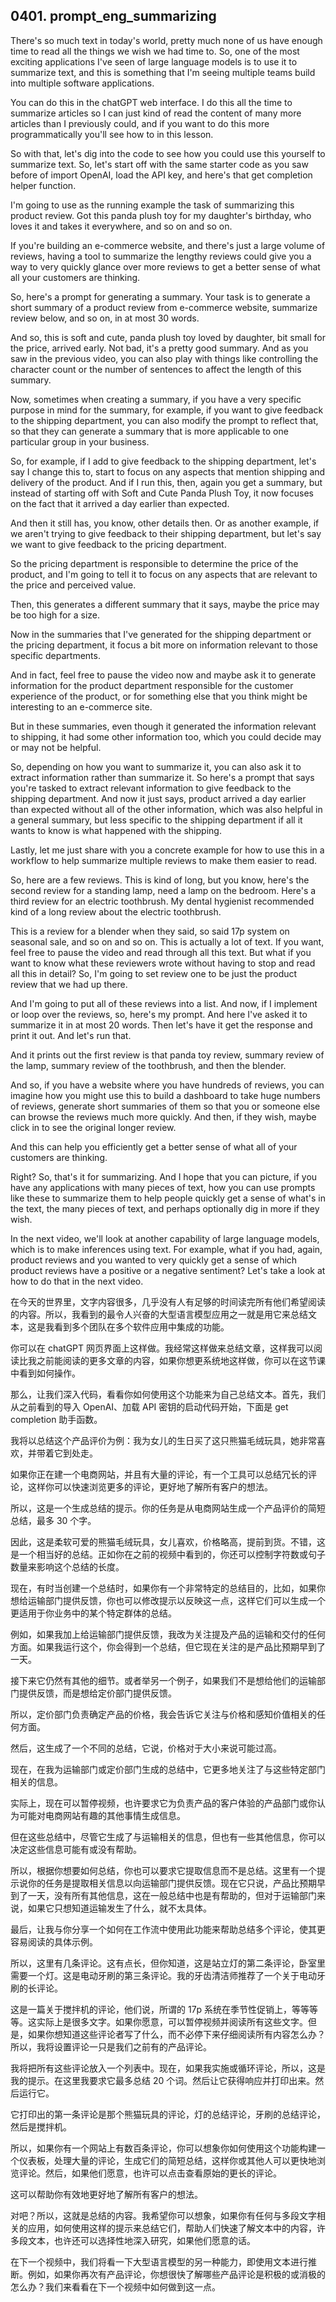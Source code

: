 ## 0401. prompt_eng_summarizing

There's so much text in today's world, pretty much none of us have enough time to read all the things we wish we had time to. So, one of the most exciting applications I've seen of large language models is to use it to summarize text, and this is something that I'm seeing multiple teams build into multiple software applications. 

You can do this in the chatGPT web interface. I do this all the time to summarize articles so I can just kind of read the content of many more articles than I previously could, and if you want to do this more programmatically you'll see how to in this lesson. 

So with that, let's dig into the code to see how you could use this yourself to summarize text. So, let's start off with the same starter code as you saw before of import OpenAI, load the API key, and here's that get completion helper function. 

I'm going to use as the running example the task of summarizing this product review. Got this panda plush toy for my daughter's birthday, who loves it and takes it everywhere, and so on and so on. 

If you're building an e-commerce website, and there's just a large volume of reviews, having a tool to summarize the lengthy reviews could give you a way to very quickly glance over more reviews to get a better sense of what all your customers are thinking. 

So, here's a prompt for generating a summary. Your task is to generate a short summary of a product review from e-commerce website, summarize review below, and so on, in at most 30 words.

And so, this is soft and cute, panda plush toy loved by daughter, bit small for the price, arrived early. Not bad, it's a pretty good summary. And as you saw in the previous video, you can also play with things like controlling the character count or the number of sentences to affect the length of this summary. 

Now, sometimes when creating a summary, if you have a very specific purpose in mind for the summary, for example, if you want to give feedback to the shipping department, you can also modify the prompt to reflect that, so that they can generate a summary that is more applicable to one particular group in your business. 

So, for example, if I add to give feedback to the shipping department, let's say I change this to, start to focus on any aspects that mention shipping and delivery of the product. And if I run this, then, again you get a summary, but instead of starting off with Soft and Cute Panda Plush Toy, it now focuses on the fact that it arrived a day earlier than expected. 

And then it still has, you know, other details then. Or as another example, if we aren't trying to give feedback to their shipping department, but let's say we want to give feedback to the pricing department. 

So the pricing department is responsible to determine the price of the product, and I'm going to tell it to focus on any aspects that are relevant to the price and perceived value. 

Then, this generates a different summary that it says, maybe the price may be too high for a size. 

Now in the summaries that I've generated for the shipping department or the pricing department, it focus a bit more on information relevant to those specific departments. 

And in fact, feel free to pause the video now and maybe ask it to generate information for the product department responsible for the customer experience of the product, or for something else that you think might be interesting to an e-commerce site. 

But in these summaries, even though it generated the information relevant to shipping, it had some other information too, which you could decide may or may not be helpful. 

So, depending on how you want to summarize it, you can also ask it to extract information rather than summarize it. So here's a prompt that says you're tasked to extract relevant information to give feedback to the shipping department. And now it just says, product arrived a day earlier than expected without all of the other information, which was also helpful in a general summary, but less specific to the shipping department if all it wants to know is what happened with the shipping. 

Lastly, let me just share with you a concrete example for how to use this in a workflow to help summarize multiple reviews to make them easier to read. 

So, here are a few reviews. This is kind of long, but you know, here's the second review for a standing lamp, need a lamp on the bedroom. Here's a third review for an electric toothbrush. My dental hygienist recommended kind of a long review about the electric toothbrush. 

This is a review for a blender when they said, so said 17p system on seasonal sale, and so on and so on. This is actually a lot of text. If you want, feel free to pause the video and read through all this text. But what if you want to know what these reviewers wrote without having to stop and read all this in detail? So, I'm going to set review one to be just the product review that we had up there. 

And I'm going to put all of these reviews into a list. And now, if I implement or loop over the reviews, so, here's my prompt. And here I've asked it to summarize it in at most 20 words. Then let's have it get the response and print it out. And let's run that. 

And it prints out the first review is that panda toy review, summary review of the lamp, summary review of the toothbrush, and then the blender. 

And so, if you have a website where you have hundreds of reviews, you can imagine how you might use this to build a dashboard to take huge numbers of reviews, generate short summaries of them so that you or someone else can browse the reviews much more quickly. And then, if they wish, maybe click in to see the original longer review. 

And this can help you efficiently get a better sense of what all of your customers are thinking. 
 
Right? So, that's it for summarizing. And I hope that you can picture, if you have any applications with many pieces of text, how you can use prompts like these to summarize them to help people quickly get a sense of what's in the text, the many pieces of text, and perhaps optionally dig in more if they wish. 

In the next video, we'll look at another capability of large language models, which is to make inferences using text. For example, what if you had, again, product reviews and you wanted to very quickly get a sense of which product reviews have a positive or a negative sentiment? Let's take a look at how to do that in the next video. 

在今天的世界里，文字内容很多，几乎没有人有足够的时间读完所有他们希望阅读的内容。所以，我看到的最令人兴奋的大型语言模型应用之一就是用它来总结文本，这是我看到多个团队在多个软件应用中集成的功能。

你可以在 chatGPT 网页界面上这样做。我经常这样做来总结文章，这样我可以阅读比我之前能阅读的更多文章的内容，如果你想更系统地这样做，你可以在这节课中看到如何操作。

那么，让我们深入代码，看看你如何使用这个功能来为自己总结文本。首先，我们从之前看到的导入 OpenAI、加载 API 密钥的启动代码开始，下面是 get completion 助手函数。

我将以总结这个产品评价为例：我为女儿的生日买了这只熊猫毛绒玩具，她非常喜欢，并带着它到处走。

如果你正在建一个电商网站，并且有大量的评论，有一个工具可以总结冗长的评论，这样你可以快速浏览更多的评论，更好地了解所有客户的想法。

所以，这是一个生成总结的提示。你的任务是从电商网站生成一个产品评价的简短总结，最多 30 个字。

因此，这是柔软可爱的熊猫毛绒玩具，女儿喜欢，价格略高，提前到货。不错，这是一个相当好的总结。正如你在之前的视频中看到的，你还可以控制字符数或句子数量来影响这个总结的长度。

现在，有时当创建一个总结时，如果你有一个非常特定的总结目的，比如，如果你想给运输部门提供反馈，你也可以修改提示以反映这一点，这样它们可以生成一个更适用于你业务中的某个特定群体的总结。

例如，如果我加上给运输部门提供反馈，我改为关注提及产品的运输和交付的任何方面。如果我运行这个，你会得到一个总结，但它现在关注的是产品比预期早到了一天。

接下来它仍然有其他的细节。或者举另一个例子，如果我们不是想给他们的运输部门提供反馈，而是想给定价部门提供反馈。

所以，定价部门负责确定产品的价格，我会告诉它关注与价格和感知价值相关的任何方面。

然后，这生成了一个不同的总结，它说，价格对于大小来说可能过高。

现在，在我为运输部门或定价部门生成的总结中，它更多地关注了与这些特定部门相关的信息。

实际上，现在可以暂停视频，也许要求它为负责产品的客户体验的产品部门或你认为可能对电商网站有趣的其他事情生成信息。

但在这些总结中，尽管它生成了与运输相关的信息，但也有一些其他信息，你可以决定这些信息可能有或没有帮助。

所以，根据你想要如何总结，你也可以要求它提取信息而不是总结。这里有一个提示说你的任务是提取相关信息以向运输部门提供反馈。现在它只说，产品比预期早到了一天，没有所有其他信息，这在一般总结中也是有帮助的，但对于运输部门来说，如果它只想知道运输发生了什么，就不太具体。

最后，让我与你分享一个如何在工作流中使用此功能来帮助总结多个评论，使其更容易阅读的具体示例。

所以，这里有几条评论。这有点长，但你知道，这是站立灯的第二条评论，卧室里需要一个灯。这是电动牙刷的第三条评论。我的牙齿清洁师推荐了一个关于电动牙刷的长评论。

这是一篇关于搅拌机的评论，他们说，所谓的 17p 系统在季节性促销上，等等等等。这实际上是很多文字。如果你愿意，可以暂停视频并阅读所有这些文字。但是，如果你想知道这些评论者写了什么，而不必停下来仔细阅读所有内容怎么办？所以，我将设置评论一只是我们之前有的产品评论。

我将把所有这些评论放入一个列表中。现在，如果我实施或循环评论，所以，这是我的提示。在这里我要求它最多总结 20 个词。然后让它获得响应并打印出来。然后运行它。

它打印出的第一条评论是那个熊猫玩具的评论，灯的总结评论，牙刷的总结评论，然后是搅拌机。

所以，如果你有一个网站上有数百条评论，你可以想象你如何使用这个功能构建一个仪表板，处理大量的评论，生成它们的简短总结，这样你或其他人可以更快地浏览评论。然后，如果他们愿意，也许可以点击查看原始的更长的评论。

这可以帮助你有效地更好地了解所有客户的想法。

对吧？所以，这就是总结的内容。我希望你可以想象，如果你有任何与多段文字相关的应用，如何使用这样的提示来总结它们，帮助人们快速了解文本中的内容，许多段文本，也许还可以选择性地深入研究，如果他们愿意的话。

在下一个视频中，我们将看一下大型语言模型的另一种能力，即使用文本进行推断。例如，如果你再次有产品评论，你想很快了解哪些产品评论是积极的或消极的怎么办？我们来看看在下一个视频中如何做到这一点。